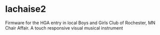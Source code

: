 # lachaise2
Firmware for the HGA entry in local Boys and Girls Club of Rochester, MN Chair Affair. A touch responsive visual musical instrument
